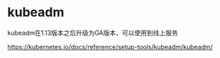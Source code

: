 # kubeadm
kubeadm在1.13版本之后升级为GA版本，可以使用到线上服务

https://kubernetes.io/docs/reference/setup-tools/kubeadm/kubeadm/
